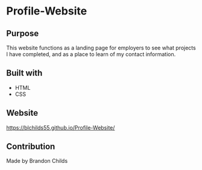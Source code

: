 # Profile-Website

## Purpose
This website functions as a landing page for employers to see what projects I have completed, and as a place to learn of my contact information.

## Built with
* HTML
* CSS

## Website
https://blchilds55.github.io/Profile-Website/

## Contribution
Made by Brandon Childs
